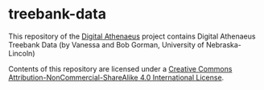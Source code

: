 # treebank-data
This repository of the [Digital Athenaeus](http://digitalathenaeus.github.io/) project contains Digital Athenaeus Treebank Data (by Vanessa and Bob Gorman, University of Nebraska-Lincoln)

Contents of this repository are licensed under a [Creative Commons Attribution-NonCommercial-ShareAlike 4.0 International License](https://creativecommons.org/licenses/by-nc-sa/4.0/).
